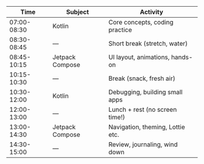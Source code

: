 
| Time        | Subject         | Activity                         |
| ----------- | --------------- | -------------------------------- |
| 07:00-08:30 | Kotlin          | Core concepts, coding practice   |
| 08:30-08:45 | —               | Short break (stretch, water)     |
| 08:45-10:15 | Jetpack Compose | UI layout, animations, hands-on  |
| 10:15-10:30 | —               | Break (snack, fresh air)         |
| 10:30-12:00 | Kotlin          | Debugging, building small apps   |
| 12:00-13:00 | —               | Lunch + rest (no screen time!)   |
| 13:00-14:30 | Jetpack Compose | Navigation, theming, Lottie etc. |
| 14:30-15:00 | —               | Review, journaling, wind down    |
